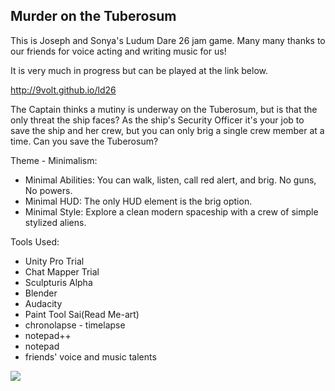## Murder on the Tuberosum

This is Joseph and Sonya's Ludum Dare 26 jam game.
Many many thanks to our friends for voice acting and writing music for us!

It is very much in progress but can be played at the link below.

http://9volt.github.io/ld26

The Captain thinks a mutiny is underway on the Tuberosum, but is that the only threat the ship faces?  As the ship's Security Officer it's your job to save the ship and her crew, but you can only brig a single crew member at a time. Can you save the Tuberosum?

Theme - Minimalism:
 * Minimal Abilities: You can walk, listen, call red alert, and brig. No guns, No powers.
 * Minimal HUD: The only HUD element is the brig option.
 * Minimal Style: Explore a clean modern spaceship with a crew of simple stylized aliens.
 
Tools Used:
 * Unity Pro Trial
 * Chat Mapper Trial
 * Sculpturis Alpha
 * Blender
 * Audacity
 * Paint Tool Sai(Read Me-art)
 * chronolapse - timelapse
 * notepad++
 * notepad
 * friends' voice and music talents


![](http://i.imgur.com/W0WNigP.png)
